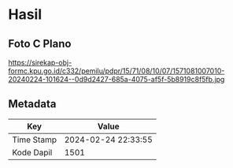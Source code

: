 # Hasil

## Foto C Plano

https://sirekap-obj-formc.kpu.go.id/c332/pemilu/pdpr/15/71/08/10/07/1571081007010-20240224-101624--0d9d2427-685a-4075-af5f-5b8919c8f5fb.jpg


## Metadata

| Key        | Value               |
| ---------- | ------------------- |
| Time Stamp | 2024-02-24 22:33:55 |
| Kode Dapil | 1501                |



